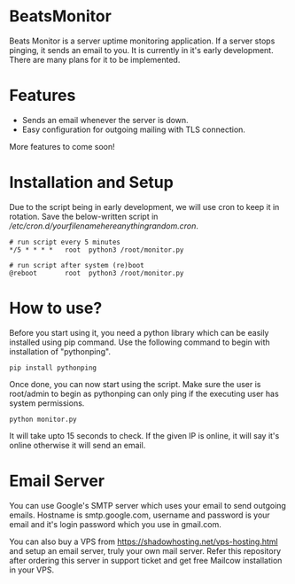 # BeatsMonitor
Beats Monitor is a server uptime monitoring application. If a server stops pinging, it sends an email to you. It is currently in it's early development. There are many plans for it to be implemented.
# Features
 - Sends an email whenever the server is down.
 - Easy configuration for outgoing mailing with TLS connection.

More features to come soon!

# Installation and Setup
Due to the script being in early development, we will use cron to keep it in rotation. 
Save the below-written script in */etc/cron.d/yourfilenamehereanythingrandom.cron*.
```
# run script every 5 minutes
*/5 * * * *   root  python3 /root/monitor.py

# run script after system (re)boot
@reboot       root  python3 /root/monitor.py
```

# How to use?
Before you start using it, you need a python library which can be easily installed using pip command. Use the following command to begin with installation of "pythonping".

`pip install pythonping`

Once done, you can now start using the script. Make sure the user is root/admin to begin as pythonping can only ping if the executing user has system permissions.

`python monitor.py`

It will take upto 15 seconds to check. If the given IP is online, it will say it's online otherwise it will send an email. 
# Email Server
You can use Google's SMTP server which uses your email to send outgoing emails. Hostname is smtp.google.com, username and password is your email and it's login password which you use in gmail.com. 

You can also buy a VPS from https://shadowhosting.net/vps-hosting.html and setup an email server, truly your own mail server. Refer this repository after ordering this server in support ticket and get free Mailcow installation in your VPS.

